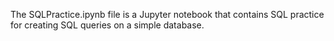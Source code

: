 The SQLPractice.ipynb file is a Jupyter notebook that contains SQL practice for creating SQL queries on a simple database.  
